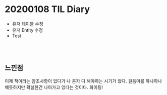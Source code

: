 # 20200108 TIL Diary

- 유저 테이블 수정
- 유저 Entity 수정
- Test

 <br><br>

## **느낀점** <br>
이제 책이라는 참조사항이 있다가 나 혼자 다 해야하는 시기가 왔다. 걸음마를 하나하나 떼듯하지만 확실한건 나아가고 있다는 것이다. 화이팅!